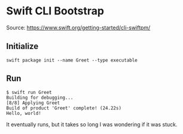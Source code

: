 # Swift CLI Bootstrap

Source: <https://www.swift.org/getting-started/cli-swiftpm/>

## Initialize

```shell
swift package init --name Greet --type executable
```

## Run

```shell
$ swift run Greet
Building for debugging...
[8/8] Applying Greet
Build of product 'Greet' complete! (24.22s)
Hello, world!
```

It eventually runs, but it takes so long I was wondering if it was stuck.
